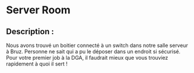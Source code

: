 # Server Room

## Description :
Nous avons trouvé un boitier connecté à un switch dans notre salle serveur à Bruz. Personne ne sait qui a pu le déposer dans un endroit si sécurisé. Pour votre premier job à la DGA, il faudrait mieux que vous trouviez rapidement à quoi il sert !